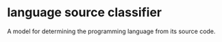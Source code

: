 # language source classifier

A model for determining the programming language from its source code.
